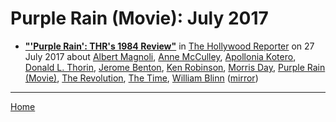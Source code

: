 # Purple Rain (Movie): July 2017

 - [**"'Purple Rain': THR's 1984 Review"**](https://www.hollywoodreporter.com/review/purple-rain-review-1984-movie-1024852) in [The Hollywood Reporter](https://www.hollywoodreporter.com/) on 27 July 2017 about [Albert Magnoli](../../../topics/albert-magnoli/index.md), [Anne McCulley](../../../topics/anne-mcculley/index.md), [Apollonia Kotero](../../../topics/apollonia-kotero/index.md), [Donald L. Thorin](../../../topics/donald-l-thorin/index.md), [Jerome Benton](../../../topics/jerome-benton/index.md), [Ken Robinson](../../../topics/ken-robinson/index.md), [Morris Day](../../../topics/morris-day/index.md), [Purple Rain (Movie)](../../../topics/movie/purple-rain/index.md), [The Revolution](../../../topics/the-revolution/index.md), [The Time](../../../topics/the-time/index.md), [William Blinn](../../../topics/william-blinn/index.md) ([mirror](https://web.archive.org/web/*/https://www.hollywoodreporter.com/review/purple-rain-review-1984-movie-1024852))

----

[Home](./)
